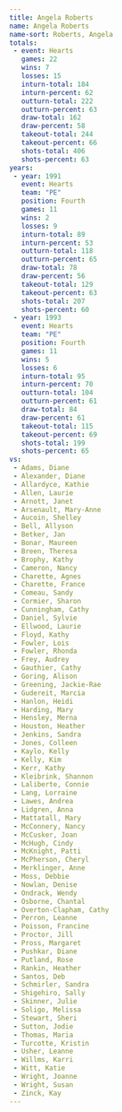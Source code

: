 ```yaml
---
title: Angela Roberts
name: Angela Roberts
name-sort: Roberts, Angela
totals:
 - event: Hearts
   games: 22
   wins: 7
   losses: 15
   inturn-total: 184
   inturn-percent: 62
   outturn-total: 222
   outturn-percent: 63
   draw-total: 162
   draw-percent: 58
   takeout-total: 244
   takeout-percent: 66
   shots-total: 406
   shots-percent: 63
years:
 - year: 1991
   event: Hearts
   team: "PE"
   position: Fourth
   games: 11
   wins: 2
   losses: 9
   inturn-total: 89
   inturn-percent: 53
   outturn-total: 118
   outturn-percent: 65
   draw-total: 78
   draw-percent: 56
   takeout-total: 129
   takeout-percent: 63
   shots-total: 207
   shots-percent: 60
 - year: 1993
   event: Hearts
   team: "PE"
   position: Fourth
   games: 11
   wins: 5
   losses: 6
   inturn-total: 95
   inturn-percent: 70
   outturn-total: 104
   outturn-percent: 61
   draw-total: 84
   draw-percent: 61
   takeout-total: 115
   takeout-percent: 69
   shots-total: 199
   shots-percent: 65
vs:
 - Adams, Diane
 - Alexander, Diane
 - Allardyce, Kathie
 - Allen, Laurie
 - Arnott, Janet
 - Arsenault, Mary-Anne
 - Aucoin, Shelley
 - Bell, Allyson
 - Betker, Jan
 - Bonar, Maureen
 - Breen, Theresa
 - Brophy, Kathy
 - Cameron, Nancy
 - Charette, Agnes
 - Charette, France
 - Comeau, Sandy
 - Cormier, Sharon
 - Cunningham, Cathy
 - Daniel, Sylvie
 - Ellwood, Laurie
 - Floyd, Kathy
 - Fowler, Lois
 - Fowler, Rhonda
 - Frey, Audrey
 - Gauthier, Cathy
 - Goring, Alison
 - Greening, Jackie-Rae
 - Gudereit, Marcia
 - Hanlon, Heidi
 - Harding, Mary
 - Hensley, Merna
 - Houston, Heather
 - Jenkins, Sandra
 - Jones, Colleen
 - Kaylo, Kelly
 - Kelly, Kim
 - Kerr, Kathy
 - Kleibrink, Shannon
 - Laliberte, Connie
 - Lang, Lorraine
 - Lawes, Andrea
 - Lidgren, Anna
 - Mattatall, Mary
 - McConnery, Nancy
 - McCusker, Joan
 - McHugh, Cindy
 - McKnight, Patti
 - McPherson, Cheryl
 - Merklinger, Anne
 - Moss, Debbie
 - Nowlan, Denise
 - Ondrack, Wendy
 - Osborne, Chantal
 - Overton-Clapham, Cathy
 - Perron, Leanne
 - Poisson, Francine
 - Proctor, Jill
 - Pross, Margaret
 - Pushkar, Diane
 - Putland, Rose
 - Rankin, Heather
 - Santos, Deb
 - Schmirler, Sandra
 - Shigehiro, Sally
 - Skinner, Julie
 - Soligo, Melissa
 - Stewart, Sheri
 - Sutton, Jodie
 - Thomas, Maria
 - Turcotte, Kristin
 - Usher, Leanne
 - Willms, Karri
 - Witt, Katie
 - Wright, Joanne
 - Wright, Susan
 - Zinck, Kay
---
```

